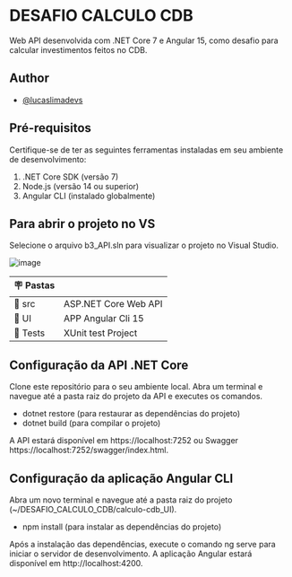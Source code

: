 # DESAFIO CALCULO CDB
Web API desenvolvida com .NET Core 7 e Angular 15, como desafio para calcular investimentos feitos no CDB.

## Author

- [@lucaslimadevs](https://www.github.com/lucaslimadevs)

## Pré-requisitos
Certifique-se de ter as seguintes ferramentas instaladas em seu ambiente de desenvolvimento:

1. .NET Core SDK (versão 7)
2. Node.js (versão 14 ou superior)
3. Angular CLI (instalado globalmente)

## Para abrir o projeto no VS
Selecione o arquivo b3_API.sln para visualizar o projeto no Visual Studio.

![image](https://github.com/lucaslimadevs/DESAFIO_CALCULO_CDB/assets/117870158/e979ea8e-d0be-483e-80be-6e7cbb148f93)

| :placard: Pastas |     |
| -------------  | --- |
| :rocket: src         | ASP.NET Core Web API
| :rocket: UI | APP Angular Cli 15
| :rocket: Tests         | XUnit test Project

## Configuração da API .NET Core
Clone este repositório para o seu ambiente local.
Abra um terminal e navegue até a pasta raiz do projeto da API e
executes os comandos.

 - dotnet restore (para restaurar as dependências do projeto)
 - dotnet build (para compilar o projeto)

A API estará disponível em https://localhost:7252 ou Swagger https://localhost:7252/swagger/index.html.

## Configuração da aplicação Angular CLI
Abra um novo terminal e navegue até a pasta raiz do projeto (~/DESAFIO_CALCULO_CDB/calculo-cdb_UI).

- npm install (para instalar as dependências do projeto)

Após a instalação das dependências, execute o comando ng serve para iniciar o servidor de desenvolvimento.
A aplicação Angular estará disponível em http://localhost:4200.

